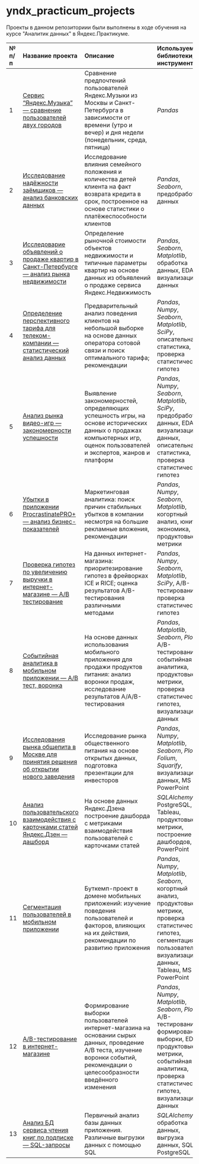 # yndx_practicum_projects

Проекты в данном репозиториии были выполнены в ходе обучения на курсе "Аналитик данных" в Яндекс.Практикуме.


| № п/п | <c>Название проекта</c> | Описание | Используемые библиотеки, инструменты | 
| :-------------- |:-------------- | :---------------------- | :---------------------- |
| 1 | [Сервис “Яндекс.Музыка” — сравнение пользователей двух городов](1_big_city_music_preferences) | Сравнение предпочтений пользователей Яндекс.Музыки из Москвы и Санкт-Петербурга в зависимости от времени (утро и вечер) и дня недели (понедельник, среда, пятница)| *Pandas* |
| 2 | [Исследование надёжности заёмщиков — анализ банковских данных](2_bank_scoring) | Исследование влияния семейного положения и количества детей клиента на факт возврата кредита в срок, построенное на основе статистики о платёжеспособности клиентов | *Pandas*, *Seaborn*, предобработка данных|
| 3 | [Исследоварие объявлений о продаже квартир в Санкт-Петербурге — анализ рынка недвижимости](3_real_estate_market_analysis_spb) | Определение рыночной стоимости объектов недвижимости и типичные параметры квартир на основе данных из объявлений о продаже сервиса Яндекс.Недвижимость | *Pandas*, *Seaborn*, *Matplotlib*, обработка данных, EDA, визуализация данных |
| 4 | [Определение перспективного тарифа для телеком-компании — статистический анализ данных](4_profitable_tariff_telecom) | Предварительный анализ поведения клиентов на небольшой выборке на основе данных оператора сотовой связи и поиск оптимального тарифа; рекомендации | *Pandas*, *Numpy*, *Seaborn*, *Matplotlib*, *SciPy*, описательная статистика, проверка статистических гипотез |
| 5 | [Анализ рынка видео-игр — закономерности успешности](5_games_success_patterns) | Выявление закономерностей, определяющих успешность игры, на основе исторических данных о продажах компьютерных игр, оценок пользователей и экспертов, жанров и платформ | *Pandas*, *Numpy*, *Seaborn*, *Matplotlib*, *SciPy*, предобработка данных, EDA, визуализация данных, описательная статистика, проверка статистических гипотез|
| 6 | [Убытки в приложении ProcrastinatePRO+ — анализ бизнес-показателей](6_mobile_app_loss_analysis) | Маркетинговая аналитика: поиск причин стабильных убытков в компании несмотря на большие рекламные вложения, рекомендации| *Pandas*, *Numpy*, *Seaborn*, *Matplotlib*, когортный анализ, юнит-экономика, продуктовые метрики |
| 7 | [Проверка гипотез по увеличению выручки в интернет-магазине — A/B тестирование](7_online_store_revenue_AB_testing) | На данных интернет-магазина: приоритезирование гипотез в фрейворках ICE и RICE; оценка результатов A/B-тестирования различными методами | *Pandas*, *Numpy*, *Seaborn*, *Matplotlib*, *SciPy*, A/B-тестирование, проверка статистических гипотез |
| 8 | [Событийная аналитика в мобильном приложении — A/B тест, воронка](8_user_behaviour_funnel) | На основе данных использования мобильного приложения для продажи продуктов питания: анализ воронки продаж, исследование результатов A/A/B-тестирования | *Pandas*, *Matplotlib*, *Seaborn*, *Plotly*, A/B-тестирование, событийная аналитика, продуктовые метрики, проверка статистических гипотез, визуализация данных|
| 9 | [Исследования рынка общепита в Москве для принятия решения об открытии нового заведения](9_catering_market_research_msc) | Исследование рынка общественного питания на основе открытых данных, подготовка презентации для инвесторов | *Pandas*, *Numpy*, *Matplotlib*, *Seaborn*, *Plotly*, *Folium*, *Squarify*, визуализация данных, MS PowerPoint |
| 10 | [Анализ пользовательского взаимодействия с карточками статей Яндекс.Дзен — дашборд](10_news_gathering_service_dashboard) | На основе данных Яндекс.Дзена построение дашборда с метриками взаимодействия пользователей с карточками статей | *SQLAlchemy*, PostgreSQL, Tableau, продуктовые метрики, построение дашбордов, MS PowerPoint |
| 11 | [Сегментация пользователей в мобильном приложении](11_app_user_segmentation) | Буткемп-проект в домене мобильных приложений: изучение поведения пользователей и факторов, влияющих на их действия, рекомендации по развитию приложения | *Pandas*, *Numpy*, *Matplotlib*, *Seaborn*, когортный анализ, продуктовые метрики, проверка статистических гипотез, сегментация пользователей, визуализация данных, Tableau, MS PowerPoint |
| 12 | [A/B-тестирование в интернет-магазине](12_ecommerce_ab_testing) | Формирование выборки пользователей интернет-магазина на основании сырых данных, проведение A/B теста, изучение воронки событий, рекомендации о целесообразности введённого изменения | *Pandas*, *Numpy*, *Matplotlib*, *Seaborn*, *Plotly*, A/B-тестирование, формирование выборки, EDA, продуктовые метрики, событийная аналитика, проверка статистических гипотез, визуализация данных |
| 13 | [Анализ БД сервиса чтения книг по подписке — SQL-запросы](13_book_app_sql) | Первичный анализ базы данных приложения. Различные выгрузки данных с помощью SQL| *SQLAlchemy*, обработка данных, выгрузка данных, SQL, PostgreSQL |

